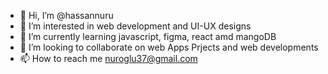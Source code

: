 - 👋 Hi, I’m @hassannuru
- 👀 I’m interested in web development and UI-UX designs
- 🌱 I’m currently learning javascript, figma, react amd mangoDB
- 💞️ I’m looking to collaborate on web Apps Prjects and web developments
- 📫 How to reach me nuroglu37@gmail.com

<!---
hassannuru/hassannuru is a ✨ special ✨ repository because its `README.md` (this file) appears on your GitHub profile.
You can click the Preview link to take a look at your changes.
--->
